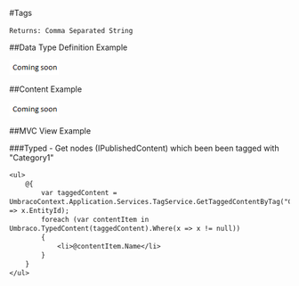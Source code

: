 #Tags

`Returns: Comma Separated String`

##Data Type Definition Example

![Tags Definition](images/wip.png)

##Content Example 

![Tags Example](images/wip.png)

##MVC View Example

###Typed - Get nodes (IPublishedContent) which been been tagged with "Category1"

    <ul>
        @{
            var taggedContent = UmbracoContext.Application.Services.TagService.GetTaggedContentByTag("Category1").Select(x => x.EntityId);
            foreach (var contentItem in Umbraco.TypedContent(taggedContent).Where(x => x != null))
            {
                <li>@contentItem.Name</li>
            }
        }
    </ul>